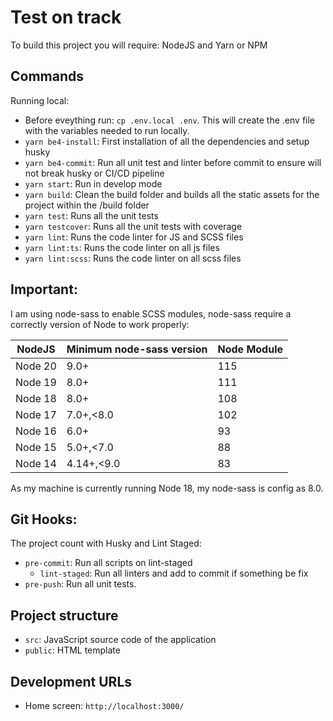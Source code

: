 # Test on track

To build this project you will require: NodeJS and Yarn or NPM

## Commands

Running local:

 - Before eveything run: `cp .env.local .env`. This will create the .env file with the variables needed to run locally.
 - `yarn be4-install`: First installation of all the dependencies and setup husky
 - `yarn be4-commit`: Run all unit test and linter before commit to ensure will not break husky or CI/CD pipeline
 - `yarn start`: Run in develop mode
 - `yarn build`: Clean the build folder and builds all the static assets for the project within the /build folder
 - `yarn test`: Runs all the unit tests
 - `yarn testcover`: Runs all the unit tests with coverage
 - `yarn lint`: Runs the code linter for JS and SCSS files
 - `yarn lint:ts`: Runs the code linter on all js files
 - `yarn lint:scss`: Runs the code linter on all scss files

## Important:

I am using node-sass to enable SCSS modules, node-sass require a correctly version of Node to work properly:

NodeJS  | Minimum node-sass version | Node Module
--------|--------------------------|------------
Node 20 | 9.0+                     | 115
Node 19 | 8.0+                     | 111
Node 18 | 8.0+                     | 108
Node 17 | 7.0+,<8.0                | 102
Node 16 | 6.0+                     | 93
Node 15 | 5.0+,<7.0                | 88
Node 14 | 4.14+,<9.0               | 83

As my machine is currently running Node 18, my node-sass is config as 8.0.

## Git Hooks:

The project count with Husky and Lint Staged:
 - `pre-commit`: Run all scripts on lint-staged
    - `lint-staged`: Run all linters and add to commit if something be fix
 - `pre-push`: Run all unit tests.

## Project structure

 - `src`: JavaScript source code of the application
 - `public`: HTML template

## Development URLs

- Home screen: `http://localhost:3000/`